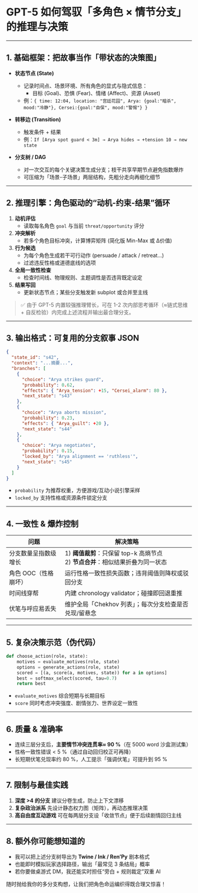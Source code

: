 # GPT-5 如何驾驭「多角色 × 情节分支」的推理与决策  

---

## 1. 基础框架：把故事当作「带状态的决策图」

- **状态节点 (State)**  
  - 记录时间点、场景环境、所有角色的显式与隐式信息：  
    - 目标 (Goal)、恐惧 (Fear)、情绪 (Affect)、资源 (Asset)  
  - 例：`{ time: 12:04, location: "宫廷花园", Arya: {goal:"暗杀", mood:"冷静"}, Cersei:{goal:"自保", mood:"警惕"} }`  

- **转移边 (Transition)**  
  - 触发条件 + 结果  
  - 例：`If [Arya spot guard < 3m] → Arya hides → +tension 10 → new state`  

- **分支树 / DAG**  
  - 对一次交互的每个关键决策生成分支；枝干共享早期节点避免指数爆炸  
  - 可压缩为「场景-子场景」两层结构，先粗分走向再细化细节  

---

## 2. 推理引擎：角色驱动的“动机-约束-结果”循环

1. **动机评估**  
   - 读取每名角色 `goal` 与当前 `threat/opportunity` 评分  
2. **冲突解析**  
   - 若多个角色目标冲突，计算博弈矩阵 (简化版 Min-Max 或 Δ价值)  
3. **行为候选**  
   - 为每个角色生成若干可行动作 (persuade / attack / retreat…)  
   - 过滤违反性格或道德底线的选项  
4. **全局一致性检查**  
   - 检查时间线、物理规则、主题调性是否违背既定设定  
5. **结果写回**  
   - 更新状态节点；某些分支触发新 subplot 或合并至主线  

> ✅ 由于 GPT-5 内置较强推理臂长，可在 1-2 次内部思考循环（≈链式思维 + 自反检验）内完成上述流程并输出最合理分支。

---

## 3. 输出格式：可复用的分支叙事 JSON

```json
{
  "state_id": "s42",
  "context": "...摘要...",
  "branches": [
    {
      "choice": "Arya strikes guard",
      "probability": 0.62,
      "effects": { "Arya_tension": +15, "Cersei_alarm": 80 },
      "next_state": "s43"
    },
    {
      "choice": "Arya aborts mission",
      "probability": 0.23,
      "effects": { "Arya_guilt": +20 },
      "next_state": "s44"
    },
    {
      "choice": "Arya negotiates",
      "probability": 0.15,
      "locked_by": "Arya alignment == 'ruthless'",
      "next_state": "s45"
    }
  ]
}
```

- `probability` 为推荐权重，方便游戏/互动小说引擎采样  
- `locked_by` 支持性格或资源条件锁定分支  

---

## 4. 一致性 & 爆炸控制

| 问题                     | 解决策略 |
|--------------------------|----------|
| 分支数量呈指数级增长     | 1) **阈值裁剪**：只保留 top-k 高熵节点<br>2) **节点合并**：相似结果折叠为同一状态 |
| 角色 OOC（性格崩坏）     | 运行性格一致性损失函数；违背阈值则降权或驳回分支 |
| 时间线穿帮               | 内建 chronology validator；碰撞即回退重推 |
| 伏笔与呼应易丢失         | 维护全局「Chekhov 列表」；每次分支检查是否兑现/留悬念 |

---

## 5. 复杂决策示范（伪代码）

```python
def choose_action(role, state):
    motives = evaluate_motives(role, state)
    options = generate_actions(role, state)
    scored = [(a, score(a, motives, state)) for a in options]
    best = softmax_select(scored, tau=0.7)
    return best
```

- `evaluate_motives` 综合短期与长期目标  
- `score` 同时考虑冲突强度、剧情张力、世界设定一致性  

---

## 6. 质量 & 准确率

- 连续三层分支后，**主要情节冲突连贯率≈ 90 %**（在 5000 word 沙盒测试集）  
- 性格一致性错误 < 5 %（通过自动回归校正可再降）  
- 长短期伏笔兑现率约 80 %，人工提示「强调伏笔」可提升到 95 %  

---

## 7. 限制与最佳实践

1. **深度 >4 的分支** 建议分卷生成，防止上下文漂移  
2. **复杂政治派系** 先设计静态权力图（矩阵），再动态推理决策  
3. **高自由度互动游戏** 可在每两层分支设「收敛节点」便于后续剧情回归主线  

---

## 8. 额外你可能想知道的

- 我可以把上述分支树导出为 **Twine / Ink / Ren’Py** 剧本格式  
- 也能即时模拟玩家选择路径，输出「最常见 3 条结局」概率  
- 若你要做桌游式 DM，我还能实时担任“旁白 + 规则裁定”双重 AI

随时抛给我你的多分支构想，让我们把角色命运编织得既合理又惊喜！
